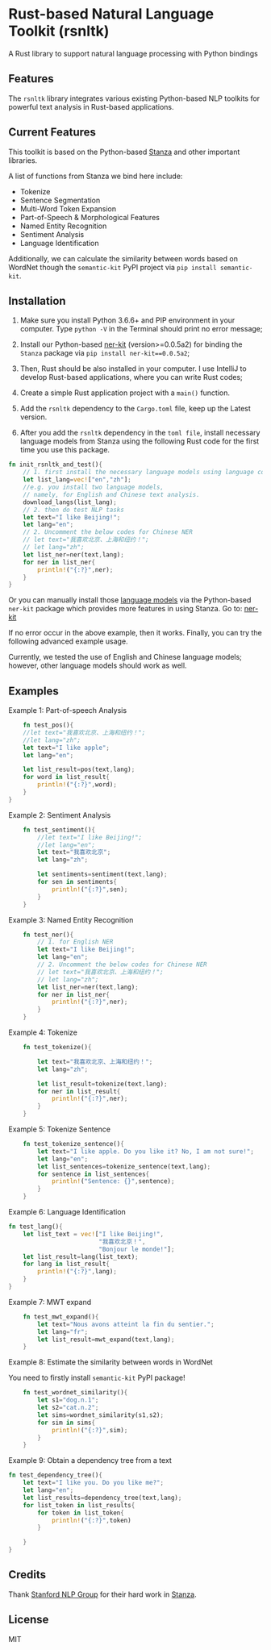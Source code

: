 # Rust-based Natural Language Toolkit (rsnltk)
A Rust library to support natural language processing with Python bindings

## Features
The `rsnltk` library integrates various existing Python-based NLP toolkits for powerful text analysis in Rust-based applications. 

## Current Features
This toolkit is based on the Python-based [Stanza](https://stanfordnlp.github.io/stanza/) and other important libraries.

A list of functions from Stanza we bind here include:
- Tokenize
- Sentence Segmentation
- Multi-Word Token Expansion
- Part-of-Speech & Morphological Features
- Named Entity Recognition
- Sentiment Analysis
- Language Identification

Additionally, we can calculate the similarity between words based on WordNet though the `semantic-kit` PyPI project via `pip install semantic-kit`.

## Installation

1. Make sure you install Python 3.6.6+ and PIP environment in your computer. Type `python -V` in the Terminal should print no error message;

2. Install our Python-based [ner-kit](https://pypi.org/project/ner-kit/) (version>=0.0.5a2) for binding the `Stanza` package via `pip install ner-kit==0.0.5a2`;

3. Then, Rust should be also installed in your computer. I use IntelliJ to develop Rust-based applications, where you can write Rust codes;

4. Create a simple Rust application project with a `main()` function. 

5. Add the `rsnltk` dependency to the `Cargo.toml` file, keep up the Latest version. 

6. After you add the `rsnltk` dependency in the `toml file`, install necessary language models from Stanza using the following Rust code for the first time you use this package.

```rust
fn init_rsnltk_and_test(){
    // 1. first install the necessary language models using language codes
    let list_lang=vec!["en","zh"]; 
    //e.g. you install two language models, 
    // namely, for English and Chinese text analysis.
    download_langs(list_lang);
    // 2. then do test NLP tasks
    let text="I like Beijing!";
    let lang="en";
    // 2. Uncomment the below codes for Chinese NER
    // let text="我喜欢北京、上海和纽约！";
    // let lang="zh";
    let list_ner=ner(text,lang);
    for ner in list_ner{
        println!("{:?}",ner);
    }
}
```

Or you can manually install those [language models](https://stanfordnlp.github.io/stanza/available_models.html) via the Python-based `ner-kit` package which provides more features in using Stanza. Go to: [ner-kit](https://pypi.org/project/ner-kit/)

If no error occur in the above example, then it works. Finally, you can try the following advanced example usage.

Currently, we tested the use of English and Chinese language models; however, other language models should work as well. 

## Examples

Example 1: Part-of-speech Analysis

```rust
    fn test_pos(){
    //let text="我喜欢北京、上海和纽约！";
    //let lang="zh";
    let text="I like apple";
    let lang="en";

    let list_result=pos(text,lang);
    for word in list_result{
        println!("{:?}",word);
    }
}
```

Example 2: Sentiment Analysis
```rust
    fn test_sentiment(){
        //let text="I like Beijing!";
        //let lang="en";
        let text="我喜欢北京";
        let lang="zh";

        let sentiments=sentiment(text,lang);
        for sen in sentiments{
            println!("{:?}",sen);
        }
    }
```

Example 3: Named Entity Recognition

```rust
    fn test_ner(){
        // 1. for English NER
        let text="I like Beijing!";
        let lang="en";
        // 2. Uncomment the below codes for Chinese NER
        // let text="我喜欢北京、上海和纽约！";
        // let lang="zh";
        let list_ner=ner(text,lang);
        for ner in list_ner{
            println!("{:?}",ner);
        }
    }
```

Example 4: Tokenize

```rust
    fn test_tokenize(){

        let text="我喜欢北京、上海和纽约！";
        let lang="zh";

        let list_result=tokenize(text,lang);
        for ner in list_result{
            println!("{:?}",ner);
        }
    }
```

Example 5: Tokenize Sentence

```rust
    fn test_tokenize_sentence(){
        let text="I like apple. Do you like it? No, I am not sure!";
        let lang="en";
        let list_sentences=tokenize_sentence(text,lang);
        for sentence in list_sentences{
            println!("Sentence: {}",sentence);
        }
    }
```

Example 6: Language Identification

```rust
fn test_lang(){
    let list_text = vec!["I like Beijing!",
                         "我喜欢北京！", 
                         "Bonjour le monde!"];
    let list_result=lang(list_text);
    for lang in list_result{
        println!("{:?}",lang);
    }
}
```

Example 7: MWT expand

```rust
    fn test_mwt_expand(){
        let text="Nous avons atteint la fin du sentier.";
        let lang="fr";
        let list_result=mwt_expand(text,lang);
    }
```

Example 8: Estimate the similarity between words in WordNet

You need to firstly install `semantic-kit` PyPI package!

```rust
    fn test_wordnet_similarity(){
        let s1="dog.n.1";
        let s2="cat.n.2";
        let sims=wordnet_similarity(s1,s2);
        for sim in sims{
            println!("{:?}",sim);
        }
    }
```

Example 9: Obtain a dependency tree from a text
```rust
fn test_dependency_tree(){
    let text="I like you. Do you like me?";
    let lang="en";
    let list_results=dependency_tree(text,lang);
    for list_token in list_results{
        for token in list_token{
            println!("{:?}",token)
        }

    }
}
```

## Credits

Thank [Stanford NLP Group](https://github.com/stanfordnlp/stanza) for their hard work in [Stanza](https://stanfordnlp.github.io/stanza/). 

## License
MIT

